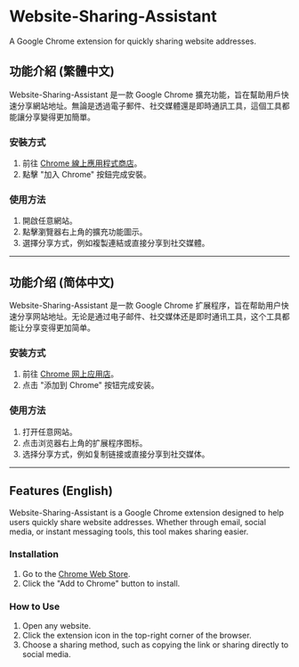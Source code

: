# Website-Sharing-Assistant
A Google Chrome extension for quickly sharing website addresses.
## 功能介紹 (繁體中文)
Website-Sharing-Assistant 是一款 Google Chrome 擴充功能，旨在幫助用戶快速分享網站地址。無論是透過電子郵件、社交媒體還是即時通訊工具，這個工具都能讓分享變得更加簡單。

### 安裝方式
1. 前往 [Chrome 線上應用程式商店](hhttps://chromewebstore.google.com/detail/%E7%B6%B2%E7%AB%99%E5%88%86%E4%BA%AB%E5%8A%A9%E6%89%8B-website-sharing-as/cnmpkjbbgeimldbbncmfafdcoopnfneg?hl=zh-TW&utm_source=ext_sidebar)。
2. 點擊 "加入 Chrome" 按鈕完成安裝。

### 使用方法
1. 開啟任意網站。
2. 點擊瀏覽器右上角的擴充功能圖示。
3. 選擇分享方式，例如複製連結或直接分享到社交媒體。

---

## 功能介绍 (简体中文)
Website-Sharing-Assistant 是一款 Google Chrome 扩展程序，旨在帮助用户快速分享网站地址。无论是通过电子邮件、社交媒体还是即时通讯工具，这个工具都能让分享变得更加简单。

### 安装方式
1. 前往 [Chrome 网上应用店](https://chromewebstore.google.com/detail/%E7%B6%B2%E7%AB%99%E5%88%86%E4%BA%AB%E5%8A%A9%E6%89%8B-website-sharing-as/cnmpkjbbgeimldbbncmfafdcoopnfneg?hl=zh-TW&utm_source=ext_sidebar)。
2. 点击 "添加到 Chrome" 按钮完成安装。

### 使用方法
1. 打开任意网站。
2. 点击浏览器右上角的扩展程序图标。
3. 选择分享方式，例如复制链接或直接分享到社交媒体。

---

## Features (English)
Website-Sharing-Assistant is a Google Chrome extension designed to help users quickly share website addresses. Whether through email, social media, or instant messaging tools, this tool makes sharing easier.

### Installation
1. Go to the [Chrome Web Store](https://chromewebstore.google.com/detail/%E7%B6%B2%E7%AB%99%E5%88%86%E4%BA%AB%E5%8A%A9%E6%89%8B-website-sharing-as/cnmpkjbbgeimldbbncmfafdcoopnfneg?hl=zh-TW&utm_source=ext_sidebar).
2. Click the "Add to Chrome" button to install.

### How to Use
1. Open any website.
2. Click the extension icon in the top-right corner of the browser.
3. Choose a sharing method, such as copying the link or sharing directly to social media.